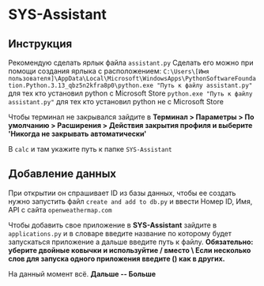 # SYS-Assistant

## Инструкция
Рекомендую сделать ярлык файла `assistant.py`
Сделать его можно при помощи создания ярлыка с расположением: 
`C:\Users\[Имя пользователя]\AppData\Local\Microsoft\WindowsApps\PythonSoftwareFoundation.Python.3.13_qbz5n2kfra8p0\python.exe "Путь к файлу assistant.py"` для тех кто установил python с Microsoft Store
`python.exe "Путь к файлу assistant.py"` для тех кто установил python не с Microsoft Store

Чтобы терминал не закрывался зайдите в **Терминал > Параметры > По умолчанию > Расширения > Действия закрытия профиля и выберите 'Никогда не закрывать автоматически'**

В `calc` и там укажите путь к папке `SYS-Assistant`

## Добавление данных
При открытии он спрашивает ID из базы данных, чтобы ее создать нужно запустить файл `create and add to db.py` и ввести Номер ID, Имя, API с сайта `openweathermap.com`

Чтобы добавить свое приложение в **SYS-Assistant** зайдите в `applications.py` и в словаре введите название по которому будет запускаться приложение а дальше введите путь к файлу.
**Обязательно: уберите двойные ковычки и используйтие / вместо \ Если несколько слов для запуска одного приложения введите () как в других.**

На данный момент всё.
**Дальше -- Больше**
